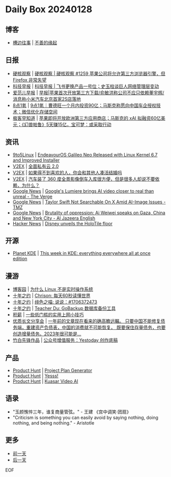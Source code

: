 # Daily Box 20240128

## 博客
- [槽边往事](https://www.hecaitou.com/) | [不善的缘起](https://www.hecaitou.com/2024/01/Bad-origin.html)

## 日报
- [硬核观察](https://linux.cn/news/express/) | [硬核观察 | 硬核观察 #1259 苹果公司将允许第三方浏览器引擎，但 Firefox 非常失望](https://linux.cn/article-16589-1.html?utm_source=rss&utm_medium=rss)
- [科技早报](https://www.jiemian.com/lists/459.html) | [科技早报 | 飞书更换产品一号位；史玉柱谈巨人网络管理层变动](https://www.jiemian.com/article/10737971.html)
- [爱范儿早报](https://www.ifanr.com/category/ifanrnews) | [早报|苹果首次开放第三方下载/俞敏洪称公司不应只依赖董宇辉/消息称小米汽车北京首家2S店落地](https://www.ifanr.com/1574260)
- [8点1氪](https://36kr.com/user/5652071) | [9点1氪｜曹德旺一个月内投资90亿；马斯克称愿向中国车企授权技术；微信优化存储空间](https://36kr.com/p/2622176352754057)
- [极客早知道](https://www.geekpark.net/column/74) | [苹果即将开放欧洲第三方应用商店；马斯克的 xAI 拟融资60亿美元；《幻兽帕鲁》5天赚15亿，宝可梦：或采取行动](https://www.geekpark.net/news/330896)

## 资讯
- [9to5Linux](https://9to5linux.com/) | [EndeavourOS Galileo Neo Released with Linux Kernel 6.7 and Improved Installer](https://9to5linux.com/endeavouros-galileo-neo-released-with-linux-kernel-6-7-and-improved-installer)
- [V2EX](https://www.v2ex.com/) | [全面私有云 2.0](https://www.v2ex.com/t/1012050)
- [V2EX](https://www.v2ex.com/) | [如果得不到喜欢的人，你会和其他人凑活结婚吗](https://www.v2ex.com/t/1012033)
- [V2EX](https://www.v2ex.com/) | [汽车装了 360 度全景影像倒车入库很方便，但是很多人却说不要依赖，为什么？](https://www.v2ex.com/t/1012013)
- [Google News](https://news.google.com/topics/CAAqJggKIiBDQkFTRWdvSUwyMHZNRGRqTVhZU0FtVnVHZ0pWVXlnQVAB/sections/CAQiQ0NCQVNMQW9JTDIwdk1EZGpNWFlTQW1WdUdnSlZVeUlOQ0FRYUNRb0hMMjB2TUcxcmVpb0pFZ2N2YlM4d2JXdDZLQUEqKggAKiYICiIgQ0JBU0Vnb0lMMjB2TURkak1YWVNBbVZ1R2dKVlV5Z0FQAVAB) | [Google's Lumiere brings AI video closer to real than unreal - The Verge](https://news.google.com/rss/articles/CBMiWmh0dHBzOi8vd3d3LnRoZXZlcmdlLmNvbS8yMDI0LzEvMjcvMjQwNTIxNDAvZ29vZ2xlLWx1bWllcmUtYWktdmlkZW8tZ2VuZXJhdGlvbi1ydW53YXktcGlrYdIBAA?oc=5)
- [Google News](https://news.google.com/topics/CAAqJggKIiBDQkFTRWdvSUwyMHZNRGRqTVhZU0FtVnVHZ0pWVXlnQVAB/sections/CAQiQ0NCQVNMQW9JTDIwdk1EZGpNWFlTQW1WdUdnSlZVeUlOQ0FRYUNRb0hMMjB2TUcxcmVpb0pFZ2N2YlM4d2JXdDZLQUEqKggAKiYICiIgQ0JBU0Vnb0lMMjB2TURkak1YWVNBbVZ1R2dKVlV5Z0FQAVAB) | [Taylor Swift Not Searchable On X Amid AI-Image Issues - TMZ](https://news.google.com/rss/articles/CBMicWh0dHBzOi8vd3d3LnRtei5jb20vMjAyNC8wMS8yNy90YXlsb3Itc3dpZnQteC11bnNlYXJjaGFibGUtYXJ0aWZpY2lhbC1pbnRlbGxpZ2VuY2UtaW1hZ2UtaXNzdWUtbnNmdy1wb3JuLXR3aXR0ZXIv0gFxaHR0cHM6Ly9hbXAudG16LmNvbS8yMDI0LzAxLzI3L3RheWxvci1zd2lmdC14LXVuc2VhcmNoYWJsZS1hcnRpZmljaWFsLWludGVsbGlnZW5jZS1pbWFnZS1pc3N1ZS1uc2Z3LXBvcm4tdHdpdHRlci8?oc=5)
- [Google News](https://news.google.com/topics/CAAqJggKIiBDQkFTRWdvSUwyMHZNRGRqTVhZU0FtVnVHZ0pWVXlnQVAB/sections/CAQiQ0NCQVNMQW9JTDIwdk1EZGpNWFlTQW1WdUdnSlZVeUlOQ0FRYUNRb0hMMjB2TUcxcmVpb0pFZ2N2YlM4d2JXdDZLQUEqKggAKiYICiIgQ0JBU0Vnb0lMMjB2TURkak1YWVNBbVZ1R2dKVlV5Z0FQAVAB) | [Brutality of oppression: Ai Weiwei speaks on Gaza, China and New York City - Al Jazeera English](https://news.google.com/rss/articles/CBMidWh0dHBzOi8vd3d3LmFsamF6ZWVyYS5jb20vZmVhdHVyZXMvMjAyNC8xLzI3L2JydXRhbGl0eS1vZi1vcHByZXNzaW9uLWFpLXdlaXdlaS1zcGVha3Mtb24tZ2F6YS1jaGluYS1hbmQtbmV3LXlvcmstY2l0edIBeWh0dHBzOi8vd3d3LmFsamF6ZWVyYS5jb20vYW1wL2ZlYXR1cmVzLzIwMjQvMS8yNy9icnV0YWxpdHktb2Ytb3BwcmVzc2lvbi1haS13ZWl3ZWktc3BlYWtzLW9uLWdhemEtY2hpbmEtYW5kLW5ldy15b3JrLWNpdHk?oc=5)
- [Hacker News](https://news.ycombinator.com/front) | [Disney unveils the HoloTile floor](https://news.ycombinator.com/item?id=39156444)

## 开源
- [Planet KDE](https://planet.kde.org/) | [This week in KDE: everything everywhere all at once edition](https://pointieststick.com/2024/01/26/this-week-in-kde-everything-everywhere-all-at-once-edition/?utm_source=atom_feed)

## 漫游
- [博客园](https://www.cnblogs.com/aggsite/headline) | [为什么 Linux 不是实时操作系统](https://www.cnblogs.com/wsg1100/p/17985934)
- [十年之约](https://www.foreverblog.cn/feeds.html) | [Chrison: 每天60秒读懂世界](https://blog.chrison.cn/live/224.html)
- [十年之约](https://www.foreverblog.cn/feeds.html) | [绯色之喵: 说说：#1706372473](https://www.mmbkz.cn/a4b80a65.html)
- [十年之约](https://www.foreverblog.cn/feeds.html) | [Teacher Du: GoBackup 数据库备份工具](https://dusays.com/671/)
- [积薪](https://firewood.news/) | [一些低门槛的实用上网小技巧](https://blog.douchi.space/tech-tips/)
- [优质长文分享会](https://m.okjike.com/topics/56d2fabe7cb3331100467e2b) | [一年前的文章现在看来的确高瞻远瞩。 只要中国不能修复债务端，重建资产负债表，中国的消费就不可能恢复。 既要保住存量债务，也要创造增量债务。2023年很可能是...](https://mp.weixin.qq.com/s/6xlik_s1vtRFGGCHQJhZGg)
- [竹白先锋作品](https://www.zhubai.wiki/) | [公众号增值服务：Yestoday 创作底稿](https://open.zhubai.wiki/a/l/t/z/pl/yestoday/2362956336322379776)

## 产品
- [Product Hunt](https://www.producthunt.com) | [Project Plan Generator](https://www.producthunt.com/posts/project-plan-generator)
- [Product Hunt](https://www.producthunt.com) | [Yesss!](https://www.producthunt.com/posts/yesss)
- [Product Hunt](https://www.producthunt.com) | [Kuasar Video AI](https://www.producthunt.com/posts/kuasar-video-ai)

## 语录
- "玉颜憔悴三年，谁复商量管弦。" - 王建 《宫中调笑·团扇》
- "Criticism is something you can easily avoid by saying nothing, doing nothing, and being nothing." - Aristotle

## 更多
- [前一天](daily-box-20240127.md)
- [后一天](daily-box-20240129.md)

EOF